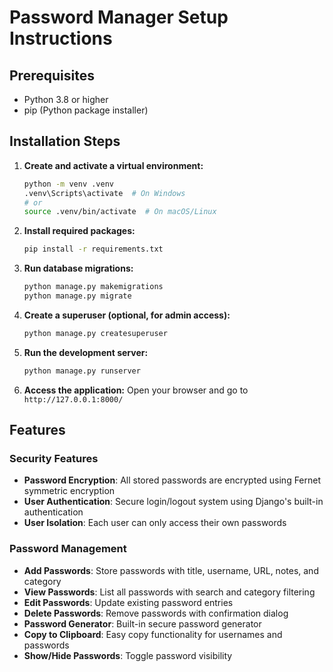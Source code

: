 # Password Manager Setup Instructions

## Prerequisites
- Python 3.8 or higher
- pip (Python package installer)

## Installation Steps

1. **Create and activate a virtual environment:**
   ```bash
   python -m venv .venv
   .venv\Scripts\activate  # On Windows
   # or
   source .venv/bin/activate  # On macOS/Linux
   ```

2. **Install required packages:**
   ```bash
   pip install -r requirements.txt
   ```

3. **Run database migrations:**
   ```bash
   python manage.py makemigrations
   python manage.py migrate
   ```

4. **Create a superuser (optional, for admin access):**
   ```bash
   python manage.py createsuperuser
   ```

5. **Run the development server:**
   ```bash
   python manage.py runserver
   ```

6. **Access the application:**
   Open your browser and go to `http://127.0.0.1:8000/`

## Features

### Security Features
- **Password Encryption**: All stored passwords are encrypted using Fernet symmetric encryption
- **User Authentication**: Secure login/logout system using Django's built-in authentication
- **User Isolation**: Each user can only access their own passwords

### Password Management
- **Add Passwords**: Store passwords with title, username, URL, notes, and category
- **View Passwords**: List all passwords with search and category filtering
- **Edit Passwords**: Update existing password entries
- **Delete Passwords**: Remove passwords with confirmation dialog
- **Password Generator**: Built-in secure password generator
- **Copy to Clipboard**: Easy copy functionality for usernames and passwords
- **Show/Hide Passwords**: Toggle password visibility